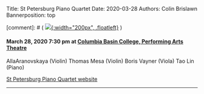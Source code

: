 Title: St Petersburg Piano Quartet
Date: 2020-03-28
Authors: Colin Brislawn
Bannerposition: top

[comment]: # ( [![ ]({filename}/images/2017-2018/aeolus-quartet-400.jpg){:width="200px", .floatleft}]({filename}./AeolusQuartet.md) )

#### March 28, 2020 7:30 pm at [Columbia Basin College, Performing Arts Theatre](https://goo.gl/maps/BZDawJuNMRM2)

AllaAranovskaya (Violin)
Thomas Mesa (Violin)
Boris Vayner (Viola)
Tao Lin (Piano)

[St Petersburg Piano Quartet website](http://www.chambermuse.com/st-petersburg-quartet)

---
